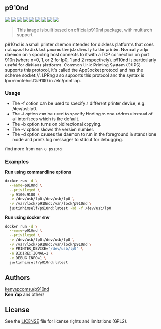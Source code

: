 ## p910nd

![](https://img.shields.io/badge/ARCH-x86-9cf) 
![](https://img.shields.io/badge/ARCH-x86_64-red) 
![](https://img.shields.io/badge/ARCH-ARM_64-ff69b4) 
![](https://img.shields.io/badge/ARCH-ARM_v7-yellow) 
![](https://img.shields.io/badge/ARCH-ARM_v6-green) 
![](https://img.shields.io/badge/ARCH-ARM_v5-yellowgreen)
![](https://img.shields.io/badge/ARCH-PowerPC_64_le-blueviolet) 
![](https://img.shields.io/badge/ARCH-IBM_Z-blue)
![](https://img.shields.io/badge/ARCH-mips64le-lightgrey)

> This image is built based on official p910nd package, with multiarch support

p910nd is a small printer daemon intended for diskless platforms that does not spool to disk but passes the job directly to the printer. Normally a lpr daemon on a spooling host connects to it with a TCP connection on port 910n (where n=0, 1, or 2 for lp0, 1 and 2 respectively). p910nd is particularly useful for diskless platforms. Common Unix Printing System (CUPS) supports this protocol, it's called the AppSocket protocol and has the scheme socket://. LPRng also supports this protocol and the syntax is lp=remotehost%9100 in /etc/printcap.

### Usage

- The -f option can be used to specify a different printer  device,  e.g.
/dev/usblp0.
- The  -i option can be used to specify binding to one address instead of
all interfaces which is the default.
- The -b option turns on bidirectional copying.
- The -v option shows the version number.
- The -d option causes the daemon to run in the foreground in  standalone
mode and prints log messages to stdout for debugging.

find more from `man 8 p910nd`

### Examples

**Run using commandline options**

```bash
docker run -d \
  --name=p910nd \
  --privileged \
  -p 9100:9100 \
  -v /dev/usb/lp0:/dev/usb/lp0 \
  -v /var/lock/p910nd:/var/lock/p910nd \
  justinhimself/p910nd:latest -bd -f /dev/usb/lp0
```

**Run using docker env**

```bash
docker run -d \
  --name=p910nd \
  --privileged \
  -v /dev/usb/lp0:/dev/usb/lp0 \
  -v /var/lock/p910nd:/var/lock/p910nd \
  -e PRINTER_DEVICE="/dev/usb/lp0" \
  -e BIDIRECTIONAL=1 \
  -e DEBUG_INFO=1 \
  justinhimself/p910nd:latest
```

## Authors

[kenyapcomau/p910nd](https://github.com/kenyapcomau/p910nd)  
**Ken Yap** and others

## License

See the [LICENSE](LICENSE.md) file for license rights and limitations (GPL2).



